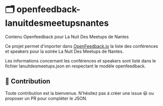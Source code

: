 # 🗂 openfeedback-lanuitdesmeetupsnantes

Contenu Openfeedback pour La Nuit Des Meetups de Nantes

Ce projet permet d'importer dans [OpenFeedback.io](openfeedback.io) la liste des conférences et speakers pour la soirée La Nuit Des Meetups de Nantes.

Les informations concernant les conférences et speakers sont listé dans le fichier lanuitdesmeetups.json en respectant le modèle openfeedback.

## 💫 Contribution

Toute contribution est la bienvenue. N'hésitez pas à créer une issue 😃 ou proposer un PR pour compléter le JSON.

